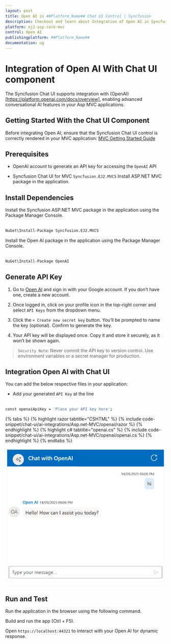 ```yaml
---
layout: post
title: Open AI in ##Platform_Name## Chat UI Control | Syncfusion
description: Checkout and learn about Integration of Open AI in Syncfusion ##Platform_Name## Chat UI control of Syncfusion Essential JS 2 and more.
platform: ej2-asp-core-mvc
control: Open AI
publishingplatform: ##Platform_Name##
documentation: ug
---
```


# Integration of Open AI With Chat UI component 

The Syncfusion Chat UI supports integration with (OpenAI)[https://platform.openai.com/docs/overview], enabling advanced conversational AI features in your Asp MVC applications.

## Getting Started With the Chat UI Component

Before integrating Open AI, ensure that the Syncfusion Chat UI control is correctly rendered in your MVC application:
[ MVC Getting Started Guide](../getting-started)

## Prerequisites

* OpenAI account to generate an API key for accessing the `OpenAI` API

* Syncfusion Chat UI for MVC `Syncfusion.EJ2.MVC5` Install ASP.NET MVC package in the application.

## Install Dependencies

Install the Syncfusion ASP.NET MVC package in the application using the Package Manager Console.

```bash 

NuGet\Install-Package Syncfusion.EJ2.MVC5

```

Install the Open AI package in the application using the Package Manager Console.

```bash 

NuGet\Install-Package OpenAI

```


## Generate API Key

1. Go to [Open AI](https://platform.openai.com/docs/overview) and sign in with your Google account. If you don’t have one, create a new account. 

2. Once logged in, click on your profile icon in the top-right corner and select `API Keys` from the dropdown menu.  

3. Click the `+ Create new secret key` button. You’ll be prompted to name the key (optional). Confirm to generate the key.

4. Your API key will be displayed once. Copy it and store it securely, as it won’t be shown again.

> `Security Note`: Never commit the API key to version control. Use environment variables or a secret manager for production.

##  Integration Open AI with Chat UI

You can add the below respective files in your application:

* Add your generated `API Key` at the line 

```bash

const openaiApiKey = 'Place your API key here';  

```

{% tabs %}
{% highlight razor tabtitle="CSHTML" %}
{% include code-snippet/chat-ui/ai-integrations/Asp.net-MVC/openai/razor %}
{% endhighlight %}
{% highlight c# tabtitle="openai.cs" %}
{% include code-snippet/chat-ui/ai-integrations/Asp.net-MVC/openai/openai.cs %}
{% endhighlight %}
{% endtabs %}
  
![Open AI](../../images/openai.png)

## Run and Test 

Run the application in the browser using the following command.

Build and run the app (Ctrl + F5).

Open `https://localhost:44321` to interact with your Open AI for dynamic response.